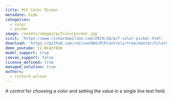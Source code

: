 ```yaml
---
title: PCF Color Picker
metadate: hide
categories:
  - color
  - picker
image: /assets/images/pcfcolorpicker.jpg
visit: 'https://www.richardawilson.com/2019/10/pcf-color-picker.html'
download: 'https://github.com/rwilson504/PCFControls/tree/master/ColorPicker'
demo_youtube: j2-WiqnfA5k
model_support: true
canvas_support: false
license_defined: true
managed_solution: true
authors:
  - richard_wilson
---
```


A control for choosing a color and setting the value in a single line text field.

